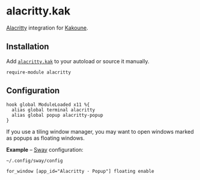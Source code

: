 # alacritty.kak

[Alacritty] integration for [Kakoune].

[Alacritty]: https://github.com/alacritty/alacritty
[Kakoune]: https://kakoune.org

## Installation

Add [`alacritty.kak`](rc/alacritty.kak) to your autoload or source it manually.

``` kak
require-module alacritty
```

## Configuration

``` kak
hook global ModuleLoaded x11 %{
  alias global terminal alacritty
  alias global popup alacritty-popup
}
```

If you use a tiling window manager, you may want to open windows marked as popups as floating windows.

**Example** – [Sway] configuration:

`~/.config/sway/config`

```
for_window [app_id="Alacritty · Popup"] floating enable
```

[Sway]: https://swaywm.org
